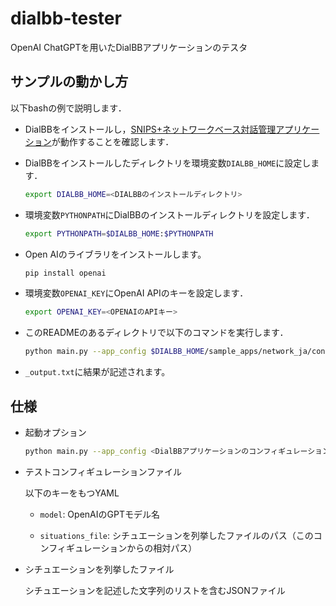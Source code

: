 # dialbb-tester

OpenAI ChatGPTを用いたDialBBアプリケーションのテスタ

## サンプルの動かし方

以下bashの例で説明します．

- DialBBをインストールし，[SNIPS+ネットワークベース対話管理アプリケーション](https://c4a-ri.github.io/dialbb/document-ja/build/html/03_install.html#snips)が動作することを確認します．

- DialBBをインストールしたディレクトリを環境変数`DIALBB_HOME`に設定します．

  ```sh
  export DIALBB_HOME=<DIALBBのインストールディレクトリ>
  ```

- 環境変数`PYTHONPATH`にDialBBのインストールディレクトリを設定します．
  
  ```sh
  export PYTHONPATH=$DIALBB_HOME:$PYTHONPATH
  ```

- Open AIのライブラリをインストールします。

  ```sh
  pip install openai
  ```

- 環境変数`OPENAI_KEY`にOpenAI APIのキーを設定します．

  ```sh
  export OPENAI_KEY=<OPENAIのAPIキー>
  ```

- このREADMEのあるディレクトリで以下のコマンドを実行します．

  ```sh
  python main.py --app_config $DIALBB_HOME/sample_apps/network_ja/config.yml --test_config sample_ja/config.yml --output _output.txt
  ```
  
- `_output.txt`に結果が記述されます。

## 仕様

- 起動オプション

  ```sh
  python main.py --app_config <DialBBアプリケーションのコンフィギュレーションファイル> --test_config <テストコンフィギュレーションファイル> --output <出力ファイル>
  ```
  
- テストコンフィギュレーションファイル

  以下のキーをもつYAML
  
  - `model`: OpenAIのGPTモデル名
  
  - `situations_file`: シチュエーションを列挙したファイルのパス（このコンフィギュレーションからの相対パス）


- シチュエーションを列挙したファイル

  シチュエーションを記述した文字列のリストを含むJSONファイル

    


